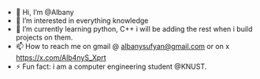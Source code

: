 - 👋 Hi, I’m @Albany
- 👀 I’m interested in everything knowledge
- 🌱 I’m currently learning python, C++ i will be adding the rest when i build projects on them.
- 📫 How to reach me on gmail @ albanysufyan@gmail.com or on x https://x.com/Alb4nyS_Xprt
- ⚡ Fun fact: i am a computer engineering student @KNUST.

<!---
AlbanyJ/AlbanyJ is a ✨ special ✨ repository because its `README.md` (this file) appears on your GitHub profile.
You can click the Preview link to take a look at your changes.
--->
